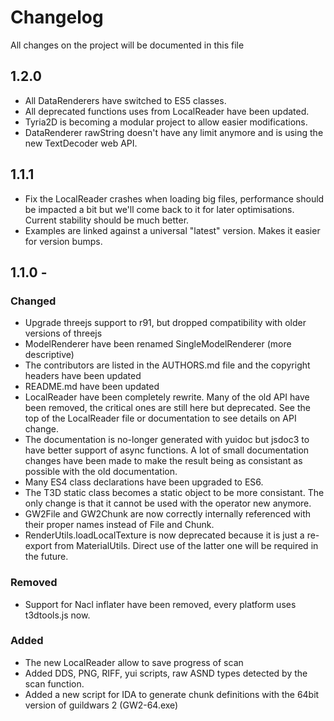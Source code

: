 # Changelog

All changes on the project will be documented in this file

## 1.2.0
 * All DataRenderers have switched to ES5 classes.
 * All deprecated functions uses from LocalReader have been updated.
 * Tyria2D is becoming a modular project to allow easier modifications.
 * DataRenderer rawString doesn't have any limit anymore and is using the new TextDecoder web API.

## 1.1.1
 * Fix the LocalReader crashes when loading big files, performance should be impacted a bit
   but we'll come back to it for later optimisations. Current stability should be much better.
 * Examples are linked against a universal "latest" version. Makes it easier for version bumps.

## 1.1.0 - 

### Changed
 * Upgrade threejs support to r91, but dropped compatibility with older versions of threejs
 * ModelRenderer have been renamed SingleModelRenderer (more descriptive)
 * The contributors are listed in the AUTHORS.md file and the copyright headers have been updated
 * README.md have been updated
 * LocalReader have been completely rewrite. Many of the old API have been removed, 
   the critical ones are still here but deprecated.
   See the top of the LocalReader file or documentation to see details on API change.
 * The documentation is no-longer generated with yuidoc but jsdoc3 to have better support of async functions.
   A lot of small documentation changes have been made to make the result being as consistant as possible with
   the old documentation.
 * Many ES4 class declarations have been upgraded to ES6.
 * The T3D static class becomes a static object to be more consistant. The only change is that it cannot be used
   with the operator new anymore.
 * GW2File and GW2Chunk are now correctly internally referenced with their proper names instead of File and Chunk.
 * RenderUtils.loadLocalTexture is now deprecated because it is just a re-export from MaterialUtils. Direct use of
   the latter one will be required in the future.

### Removed
 * Support for Nacl inflater have been removed, every platform uses t3dtools.js now.

### Added
 * The new LocalReader allow to save progress of scan
 * Added DDS, PNG, RIFF, yui scripts, raw ASND types detected by the scan function.
 * Added a new script for IDA to generate chunk definitions with the 64bit version of guildwars 2 (GW2-64.exe)